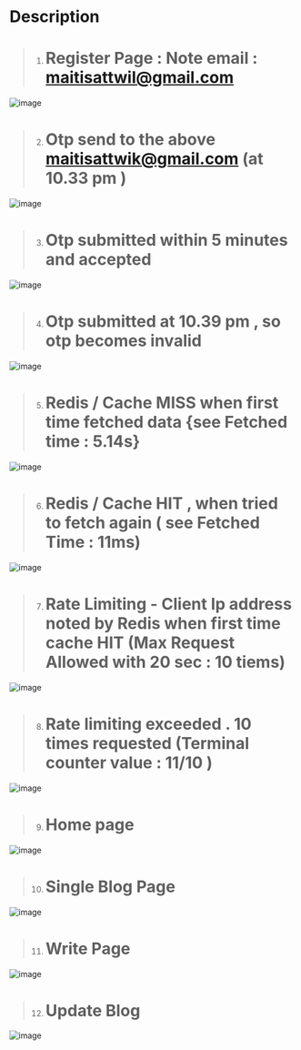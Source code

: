 
# Description 


>1. # Register Page  : Note email : maitisattwil@gmail.com

![image](./img1.png)


>2. # Otp send to the above maitisattwik@gmail.com  (at 10.33 pm )
![image](./im2.png)


>3. # Otp submitted within 5 minutes and accepted 

![image](./im3.png)


>4. # Otp submitted at 10.39 pm , so otp becomes invalid

![image](./im4.png)

>5. # Redis / Cache MISS when first time fetched data {see Fetched time : 5.14s}

![image](./im5.png)


>6. # Redis / Cache HIT , when tried to fetch again ( see Fetched Time : 11ms)

![image](./im6.png)

>7. # Rate Limiting - Client Ip address noted by Redis when first time cache HIT (Max Request Allowed with 20 sec : 10 tiems)

![image](./im7.png)

>8. # Rate limiting exceeded . 10 times requested  (Terminal counter value : 11/10 )


![image](./im8.png)


>9. # Home page 

![image](./im11.png)


>10. # Single Blog Page
![image](./im12.png)


>11. # Write Page 

![image](./im13.png)


>12. # Update Blog
![image](./im14.png)


